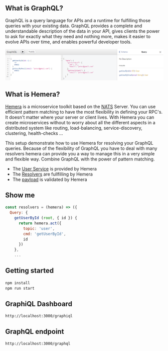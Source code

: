 ## What is GraphQL?

GraphQL is a query language for APIs and a runtime for fulfilling those queries with your existing data. GraphQL provides a complete and understandable description of the data in your API, gives clients the power to ask for exactly what they need and nothing more, makes it easier to evolve APIs over time, and enables powerful developer tools.

![preview](https://github.com/hemerajs/graphql-hemera/blob/master/media/preview.PNG)

## What is Hemera?
[Hemera](https://github.com/hemerajs/hemera) is a microservice toolkit based on the [NATS](https://nats.io/) Server. You can use efficient pattern matching to have the most flexibility in defining your RPC's. It doesn't matter where your server or client lives. With Hemera you can create microservices without to worry about all the different aspects in a distributed system like routing, load-balancing, service-discovery, clustering, health-checks ...

This setup demonstrate how to use Hemera for resolving your GraphQL queries. Because of the flexibility of GraphQL you have to deal with many resolvers hemera can provide you a way to manage this in a very simple and flexible way. Combine GraphQL with the power of pattern matching.

- The [User Service](src/user-service) is provided by Hemera
- The [Resolvers](src/graphql/resolvers.js) are fullfilling by Hemera
- The [payload](src/user-service/index.js) is validated by Hemera

## Show me

```js
const resolvers = (hemera) => ({
  Query: {
    getUserById (root, { id }) {
      return hemera.act({
        topic: 'user',
        cmd: 'getUserById',
        id
      })
    },
    ...
```

## Getting started

```js
npm install
npm run start
```

## GraphiQL Dashboard

```
http://localhost:3000/graphiql
```

## GraphQL endpoint

```
http://localhost:3000/graphql
```
